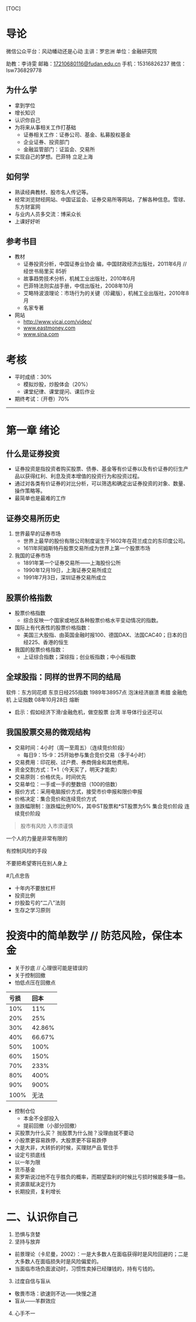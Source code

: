  [TOC]
# 导论
微信公众平台：风动幡动还是心动
主讲：罗忠洲
单位：金融研究院

助教：李诗雯
邮箱：17210680116@fudan.edu.cn
手机：15316826237
微信：lsw736829778

## 为什么学
* 拿到学位
* 增长知识
* 认识你自己
* 为将来从事相关工作打基础
	* 证券相关工作：证券公司、基金、私募股权基金
	* 企业证券、投资部门
	* 金融监管部门：证监会、交易所
* 实现自己的梦想。巴菲特 立足上海
## 如何学
* 熟读经典教材、股市名人传记等。
* 经常浏览财经网站、中国证监会、证券交易所等网站，了解各种信息。雪球、东方财富网
* 与业内人员多交流：博采众长
* 上课好好听
## 参考书目
* 教材
	* 证券投资分析，中国证券业协会 编，中国财政经济出版社，2011年6月		//	经世书局里买 85折
	* 故事趋势技术分析，机械工业出版社，2010年6月
	* 巴菲特法则实战手册，中信出版社，2008年10月
	* 艾略特波浪理论：市场行为的关键（珍藏版），机械工业出版社，2010年8月
	* 名家专著
* 网站
	* http://www.yicai.com/video/
	* www.eastmoney.com
	* www.sina.com
# 考核
* 平时成绩：30%
	* 模拟炒股，炒股体会（20%）
	* 课堂纪律、课堂提问、课后作业
* 期终考试：（开卷）70%
---
# 第一章 绪论
## 什么是证券投资
* 证券投资是指投资者购买股票、债券、基金等有价证券以及有价证券的衍生产品以获得红利、利息及资本增值的投资行为和投资过程。
* 通过对各类有价证券的对比分析，可以筛选和确定出证券投资的对象、数量、操作策略等。
* 最简单也是最难的工作
## 证券交易所历史
1. 世界最早的证券市场
	* 世界上最早的股份有限公司制度诞生于1602年在荷兰成立的东印度公司。
	* 1611年阿姆斯特丹股票交易所成为世界上第一个股票市场
2. 我国的证券市场
	* 1891年第一个证券交易所——上海股份公所
	* 1990年12月19日，上海证券交易所成立
	* 1991年7月3日，深圳证券交易所成立
## 股票价格指数
* 股票价格指数
	* 综合反映一个国家或地区各种股票价格水平变动情况的指数。
* 国际上有代表性的股票价格指数：
	* 美国三大股指、由英国金融时报100、德国DAX、法国CAC40；日本的日经225、香港的恒生
* 我国的股票价格指数：
	* 上证综合指数；深综指；创业板指数；中小板指数
## 全球股指：同样的世界不同的结局
软件：东方同花顺
东京日经255指数 1989年38957点 泡沫经济崩溃
希腊 金融危机
上证指数 08年10月28日
熔断
* 启示：假如经济下滑/金融危机，做空股票
台湾 半导体行业还可以
## 我国股票交易的微观结构
* 交易时间：4小时（周一至周五）（连续竞价阶段）
	* 每日9：15-9：25开始参与集合竞价交易（多于4小时）
* 交易费用：印花税、过户费、券商佣金和其他费用。
* 资金交割方式：T+1（今天买了，明天才能卖）
* 交易原则：价格优先，时间优先
* 交易单位：一手或一手的整数倍（100的倍数）
* 报价方式：采用电脑报价方式，接受市价申报和限价申报
* 价格决定：集合竞价和连续竞价方式
* 涨跌幅限制：涨跌幅比例10%，其中ST股票和*ST股票为5%
集合竞价阶段
连续竞价阶段
> 股市有风险 入市须谨慎

一个人的力量是非常有限的

有控制风险的手段

不要把希望寄托在别人身上

#几点忠告
* 十年内不要放杠杆
* 投资比例
* 炒股盈亏的“二八”法则
* 生存之学习原则

# 投资中的简单数学	//	防范风险，保住本金
* 关于抄底	//	心理很可能是错误的
* 关于控制回撤
* 怕低点压在回撤点

亏损|回本
:-|:-
10%|11%
20%|25%
30%|42.86%
40%|66.67%
50%|100%
60%|150%
70%|233%
80%|400%
90%|900%
100%|无法

* 控制仓位
	* 本金不全部投入
	* 提前回撤（小部分回撤）
* 买股票为什么买？ 抛股票为什么抛？没理由就不要动
* 小股票更容易跌停，大股票更不容易跌停
* 大是大非，大转折的时候，买理财产品 管住手
* 设定亏损底线
* 以一年为限
* 货币基金
* 索罗斯说过他不在乎胜负的概率，而期望盈利的时候比亏损时候能多赚一些。
* 资源禀赋决定行为
* 长期投资，复利增长
# 二、认识你自己
1. 恐惧与贪婪
2. 坚持与放弃
* 前景理论（卡尼曼，2002）：一是大多数人在面临获得时是风险回避的；二是大多数人在面临损失时是风险偏爱的。
* 当面临市场负面波动时，习惯性卖掉已经赚钱的，持有亏钱的。
3. 过度自信与盲从
* 敬畏市场：欲速则不达——快慢之道
* 盲从——羊群效应
4. 心手不一
